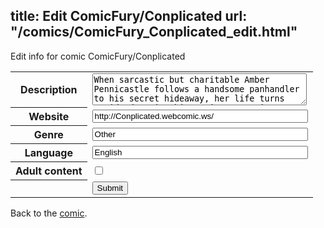 title: Edit ComicFury/Conplicated
url: "/comics/ComicFury_Conplicated_edit.html"
---
Edit info for comic ComicFury/Conplicated

<form name="comic" action="http://gaepostmail.appspot.com/comic/" method="post">
<table class="comicinfo">
<tr>
<th>Description</th><td><textarea name="description" cols="40" rows="3">When sarcastic but charitable Amber Pennicastle follows a handsome panhandler to his secret hideaway, her life turns upside-down in this action/romantic comedy. (Revised and color version of Geode Corner).</textarea></td>
</tr>
<tr>
<th>Website</th><td><input type="text" name="url" value="http://Conplicated.webcomic.ws/" size="40"/></td>
</tr>
<tr>
<th>Genre</th><td><input type="text" name="genre" value="Other" size="40"/></td>
</tr>
<tr>
<th>Language</th><td><input type="text" name="language" value="English" size="40"/></td>
</tr>
<tr>
<th>Adult content</th><td><input type="checkbox" name="adult" value="adult" /></td>
</tr>
<tr>
<th></th><td>
<input type="hidden" name="comic" value="ComicFury_Conplicated" />
<input type="submit" name="submit" value="Submit" />
</td>
</tr>
</table>
</form>

Back to the [comic](ComicFury_Conplicated.html).
